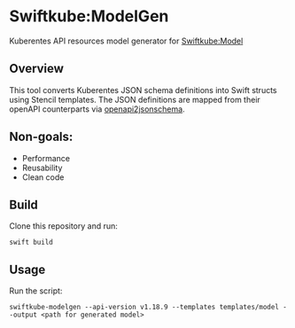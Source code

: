 # Swiftkube:ModelGen

Kuberentes API resources model generator for [Swiftkube:Model](https://github.com/swiftkube/model)

## Overview

This tool converts Kuberentes JSON schema definitions into Swift structs using Stencil templates. The JSON definitions are mapped from their openAPI counterparts via [openapi2jsonschema](https://github.com/instrumenta/openapi2jsonschema).

## Non-goals:

- Performance
- Reusability
- Clean code

## Build

Clone this repository and run:

```shell
swift build
```

## Usage

Run the script:

```shell
swiftkube-modelgen --api-version v1.18.9 --templates templates/model --output <path for generated model>
```
